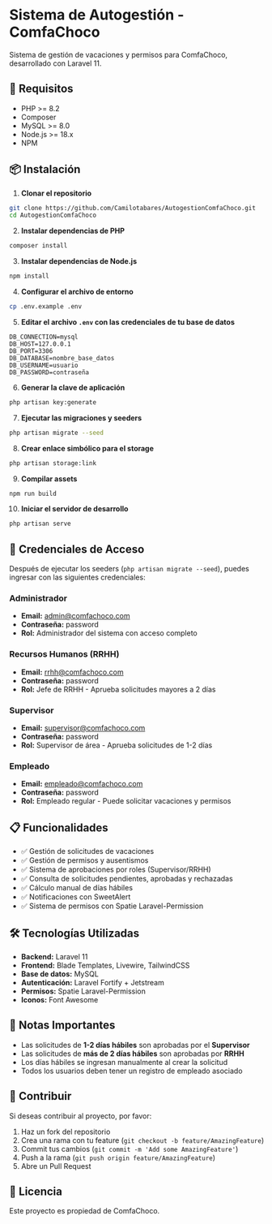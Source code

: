 # Sistema de Autogestión - ComfaChoco

Sistema de gestión de vacaciones y permisos para ComfaChoco, desarrollado con Laravel 11.

## 🚀 Requisitos

- PHP >= 8.2
- Composer
- MySQL >= 8.0
- Node.js >= 18.x
- NPM

## 📦 Instalación

1. **Clonar el repositorio**
```bash
git clone https://github.com/Camilotabares/AutogestionComfaChoco.git
cd AutogestionComfaChoco
```

2. **Instalar dependencias de PHP**
```bash
composer install
```

3. **Instalar dependencias de Node.js**
```bash
npm install
```

4. **Configurar el archivo de entorno**
```bash
cp .env.example .env
```

5. **Editar el archivo `.env` con las credenciales de tu base de datos**
```env
DB_CONNECTION=mysql
DB_HOST=127.0.0.1
DB_PORT=3306
DB_DATABASE=nombre_base_datos
DB_USERNAME=usuario
DB_PASSWORD=contraseña
```

6. **Generar la clave de aplicación**
```bash
php artisan key:generate
```

7. **Ejecutar las migraciones y seeders**
```bash
php artisan migrate --seed
```

8. **Crear enlace simbólico para el storage**
```bash
php artisan storage:link
```

9. **Compilar assets**
```bash
npm run build
```

10. **Iniciar el servidor de desarrollo**
```bash
php artisan serve
```

## 🔐 Credenciales de Acceso

Después de ejecutar los seeders (`php artisan migrate --seed`), puedes ingresar con las siguientes credenciales:

### Administrador
- **Email:** admin@comfachoco.com
- **Contraseña:** password
- **Rol:** Administrador del sistema con acceso completo

### Recursos Humanos (RRHH)
- **Email:** rrhh@comfachoco.com
- **Contraseña:** password
- **Rol:** Jefe de RRHH - Aprueba solicitudes mayores a 2 días

### Supervisor
- **Email:** supervisor@comfachoco.com
- **Contraseña:** password
- **Rol:** Supervisor de área - Aprueba solicitudes de 1-2 días

### Empleado
- **Email:** empleado@comfachoco.com
- **Contraseña:** password
- **Rol:** Empleado regular - Puede solicitar vacaciones y permisos

## 📋 Funcionalidades

- ✅ Gestión de solicitudes de vacaciones
- ✅ Gestión de permisos y ausentismos
- ✅ Sistema de aprobaciones por roles (Supervisor/RRHH)
- ✅ Consulta de solicitudes pendientes, aprobadas y rechazadas
- ✅ Cálculo manual de días hábiles
- ✅ Notificaciones con SweetAlert
- ✅ Sistema de permisos con Spatie Laravel-Permission

## 🛠️ Tecnologías Utilizadas

- **Backend:** Laravel 11
- **Frontend:** Blade Templates, Livewire, TailwindCSS
- **Base de datos:** MySQL
- **Autenticación:** Laravel Fortify + Jetstream
- **Permisos:** Spatie Laravel-Permission
- **Iconos:** Font Awesome

## 📝 Notas Importantes

- Las solicitudes de **1-2 días hábiles** son aprobadas por el **Supervisor**
- Las solicitudes de **más de 2 días hábiles** son aprobadas por **RRHH**
- Los días hábiles se ingresan manualmente al crear la solicitud
- Todos los usuarios deben tener un registro de empleado asociado

## 🤝 Contribuir

Si deseas contribuir al proyecto, por favor:
1. Haz un fork del repositorio
2. Crea una rama con tu feature (`git checkout -b feature/AmazingFeature`)
3. Commit tus cambios (`git commit -m 'Add some AmazingFeature'`)
4. Push a la rama (`git push origin feature/AmazingFeature`)
5. Abre un Pull Request

## 📄 Licencia

Este proyecto es propiedad de ComfaChoco.
